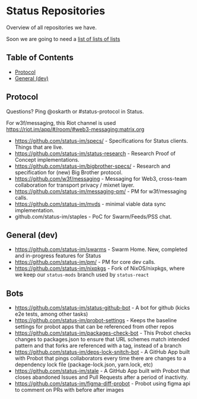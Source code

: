 # Status Repositories

Overview of all repositories we have.

Soon we are going to need a [list of lists of lists](https://en.wikipedia.org/wiki/List_of_lists_of_lists)

## Table of Contents

- [Protocol](#protocol)
- [General (dev)](#general-dev)

## Protocol

Questions? Ping @oskarth or #status-protocol in Status.

For w3f/messaging, this Riot channel is used https://riot.im/app/#/room/#web3-messaging:matrix.org

- https://github.com/status-im/specs/ - Specifications for Status clients. Things that are live.
- https://github.com/status-im/status-research - Research Proof of Concept implementations.
- https://github.com/status-im/bigbrother-specs/ - Research and specification for (new) Big Brother protocol.
- https://github.com/w3f/messaging - Messaging for Web3, cross-team collaboration for transport privacy / mixnet layer.
- https://github.com/status-im/messaging-pm/ - PM for w3f/messaging calls.
- https://github.com/status-im/mvds - minimal viable data sync implementation.
- github.com/status-im/staples - PoC for Swarm/Feeds/PSS chat.

## General (dev)

- https://github.com/status-im/swarms - Swarm Home. New, completed and in-progress features for Status
- https://github.com/status-im/pm/ - PM for core dev calls.
- https://github.com/status-im/nixpkgs - Fork of NixOS/nixpkgs, where we keep our `status-mods` branch used by `status-react`

## Bots

- https://github.com/status-im/status-github-bot - A bot for github (kicks e2e tests, among other tasks)
- https://github.com/status-im/probot-settings - Keeps the baseline settings for probot apps that can be referenced from other repos 
- https://github.com/status-im/packages-check-bot - This Probot checks changes to packages.json to ensure that URL schemes match intended pattern and that forks are referenced with a tag, instead of a branch
- https://github.com/status-im/deps-lock-snitch-bot - A GitHub App built with Probot that pings collaborators every time there are changes to a dependency lock file (package-lock.json, yarn.lock, etc)
- https://github.com/status-im/stale - A GitHub App built with Probot that closes abandoned Issues and Pull Requests after a period of inactivity.
- https://github.com/status-im/figma-diff-probot - Probot using figma api to comment on PRs with before after images 
